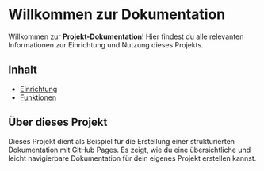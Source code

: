 # Willkommen zur Dokumentation

Willkommen zur **Projekt-Dokumentation**! Hier findest du alle relevanten Informationen zur Einrichtung und Nutzung dieses Projekts.

## Inhalt
- [Einrichtung](docs/setup.md)
- [Funktionen](docs/features.md)

## Über dieses Projekt
Dieses Projekt dient als Beispiel für die Erstellung einer strukturierten Dokumentation mit GitHub Pages. Es zeigt, wie du eine übersichtliche und leicht navigierbare Dokumentation für dein eigenes Projekt erstellen kannst.

